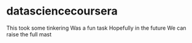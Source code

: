 datasciencecoursera
===================

This took some tinkering
Was a fun task
Hopefully in the future
We can raise the full mast

